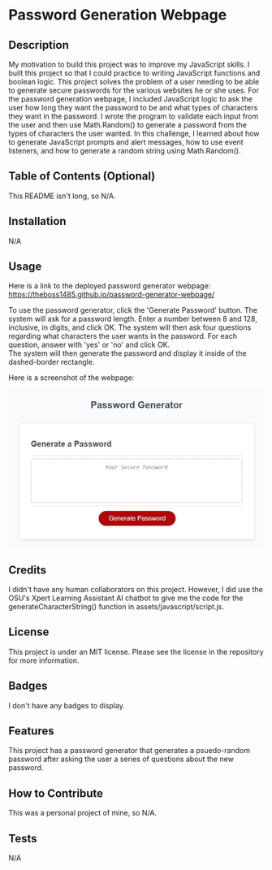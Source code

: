 # Password Generation Webpage

## Description

My motivation to build this project was to improve my JavaScript skills.  I built this project so that I could practice to writing JavaScript functions and boolean logic.  This 
project solves the problem of a user needing to be able to generate secure passwords for the various websites he or she uses.  For the password generation webpage, I included 
JavaScript logic to ask the user how long they want the password to be and what types of characters they want in the password.  I wrote the program to validate each input from the user 
and then use Math.Random() to generate a password from the types of characters the user wanted.  In this challenge, I learned about how to generate JavaScript prompts and alert messages,
how to use event listeners, and how to generate a random string using Math.Random().

## Table of Contents (Optional)

This README isn't long, so N/A.

## Installation

N/A

## Usage

Here is a link to the deployed password generator webpage: https://theboss1485.github.io/password-generator-webpage/

To use the password generator, click the 'Generate Password' button.  The system will ask for a password length.  Enter a number between 8 and 128, inclusive, in digits, and 
click OK.  The system will then ask four questions regarding what characters the user wants in the password.  For each question, answer with 'yes' or 'no' and click OK.  
The system will then generate the password and display it inside of the dashed-border rectangle.

Here is a screenshot of the webpage: 

![a screenshot of the password generator webpage](assets/images/webpage-screenshot.JPG)

## Credits

I didn't have any human collaborators on this project.  However, I did use the OSU's Xpert Learning Assistant AI chatbot to give me the code for the generateCharacterString() function 
in assets/javascript/script.js.

## License

This project is under an MIT license.  Please see the license in the repository for more information.

## Badges

I don't have any badges to display.

## Features

This project has a password generator that generates a psuedo-random password after asking the user a series of questions about the new password.

## How to Contribute

This was a personal project of mine, so N/A.

## Tests

N/A